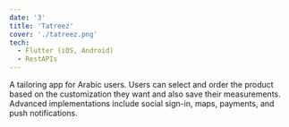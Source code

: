 ```yaml
---
date: '3'
title: 'Tatreez'
cover: './tatreez.png'
tech:
  - Flutter (iOS, Android)
  - RestAPIs
---
```


A tailoring app for Arabic users. Users can select and order the product based on the customization they want and also save their measurements. Advanced implementations include social sign-in, maps, payments, and push notifications.
